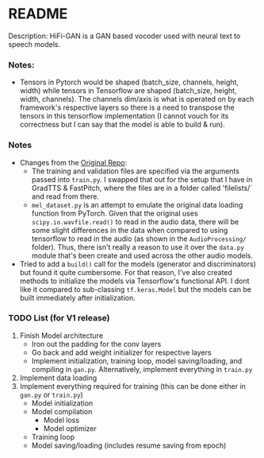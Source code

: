 # README

Description: HiFi-GAN is a GAN based vocoder used with neural text to speech models.

### Notes:

 * Tensors in Pytorch would be shaped (batch_size, channels, height, width) while tensors in Tensorflow are shaped (batch_size, height, width, channels). The channels dim/axis is what is operated on by each framework's respective layers so there is a need to transpose the tensors in this tensorflow implementation (I cannot vouch for its correctness but I can say that the model is able to build & run).


### Notes

 * Changes from the [Original Repo](https://github.com/jik876/hifi-gan):
     * The training and validation files are specified via the arguments passed into `train.py`. I swapped that out for the setup that I have in GradTTS & FastPitch, where the files are in a folder called 'filelists/` and read from there.
     * `mel_dataset.py` is an attempt to emulate the original data loading function from PyTorch. Given that the original uses `scipy.io.wavfile.read()` to read in the audio data, there will be some slight differences in the data when compared to using tensorflow to read in the audio (as shown in the `AudioProcessing/` folder). Thus, there isn't really a reason to use it over the `data.py` module that's been create and used across the other audio models.
 * Tried to add a `build()` call for the models (generator and discriminators) but found it quite cumbersome. For that reason, I've also created methods to initialize the models via Tensorflow's functional API. I dont like it compared to sub-classing `tf.keras.Model` but the models can be built immediately after initialization.


### TODO List (for V1 release)

 1. Finish Model architecture
     * Iron out the padding for the conv layers
     * Go back and add weight initializer for respective layers
     * Implement initialization, training loop, model saving/loading, and compiling in `gan.py`. Alternatively, implement everything in `train.py`
 2. Implement data loading
 3. Implement everything required for training (this can be done either in `gan.py` or `train.py`)
     * Model initialization
     * Model compilation
         * Model loss
         * Model optimizer
     * Training loop
     * Model saving/loading (includes resume saving from epoch)